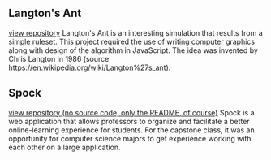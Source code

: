 ## Langton's Ant
[view repository](https://github.com/dylan-roberts-capstone-2021/langtons-ant)
Langton's Ant is an interesting simulation that results from a simple ruleset. This project required the use of writing computer graphics along with design of the
algorithm in JavaScript. The idea was invented by Chris Langton in 1986 (source https://en.wikipedia.org/wiki/Langton%27s_ant).

## Spock
[view repository (no source code, only the README, of course)](https://github.com/dylan-roberts-capstone-2021/spock)
Spock is a web application that allows professors to organize and facilitate a better online-learning experience for students. For the capstone class, it was an
opportunity for computer science majors to get experience working with each other on a large application.
